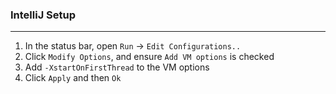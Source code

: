 ### IntelliJ Setup
---
1. In the status bar, open `Run` -> `Edit Configurations..`
2. Click `Modify Options`, and ensure `Add VM options` is checked
3. Add `-XstartOnFirstThread` to the VM options
4. Click `Apply` and then `Ok`
